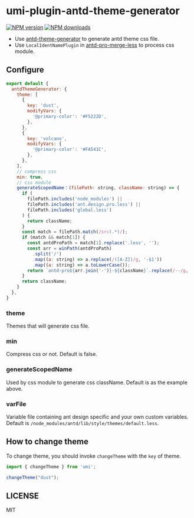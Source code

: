 <!-- @format -->

# umi-plugin-antd-theme-generator

[![NPM version](https://img.shields.io/npm/v/umi-plugin-antd-theme-generator.svg?style=flat)](https://npmjs.org/package/umi-plugin-antd-theme-generator) [![NPM downloads](http://img.shields.io/npm/dm/umi-plugin-antd-theme-generator.svg?style=flat)](https://npmjs.org/package/umi-plugin-antd-theme-generator)

- Use [antd-theme-generator](https://www.npmjs.com/package/antd-theme-generator) to generate antd theme css file.
- Use `LocalIdentNamePlugin` in [antd-pro-merge-less](https://github.com/chenshuai2144/antd-pro-merge-less) to process css module.

## Configure

```js
export default {
  antdThemeGenerator: {
    theme: [
      {
        key: 'dust',
        modifyVars: {
          '@primary-color': '#F5222D',
        },
      },
      {
        key: 'volcano',
        modifyVars: {
          '@primary-color': '#FA541C',
        },
      },
    ],
    // compress css
    min: true,
    // css module
    generateScopedName：(filePath: string, className: string) => {
      if (
        filePath.includes('node_modules') ||
        filePath.includes('ant.design.pro.less') ||
        filePath.includes('global.less')
      ) {
        return className;
      }
      const match = filePath.match(/src(.*)/);
      if (match && match[1]) {
        const antdProPath = match[1].replace('.less', '');
        const arr = winPath(antdProPath)
          .split('/')
          .map((a: string) => a.replace(/([A-Z])/g, '-$1'))
          .map((a: string) => a.toLowerCase());
        return `antd-pro${arr.join('-')}-${className}`.replace(/--/g, '-');
      }
      return className;
    }
  },
}
```

### theme

Themes that will generate css file.

### min

Compress css or not. Default is false.

### generateScopedName

Used by css module to generate css className. Default is as the example above.

### varFile

Variable file containing ant design specific and your own custom variables. Default is `/node_modules/antd/lib/style/themes/default.less`.

## How to change theme

To change theme, you should invoke `changeTheme` with the `key` of theme.

```js
import { changeTheme } from 'umi';

changeTheme("dust");
```

## LICENSE

MIT
